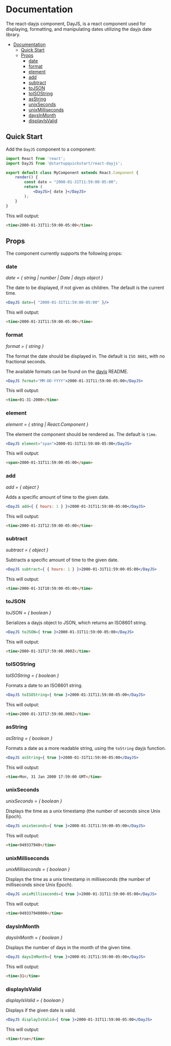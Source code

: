 # Documentation

The react-dayjs component, DayJS, is a react component used for displaying, formatting, and manipulating dates utilizing the dayjs date library.

- [Documentation](#documentation)
  - [Quick Start](#quick-start)
  - [Props](#props)
    - [date](#date)
    - [format](#format)
    - [element](#element)
    - [add](#add)
    - [subtract](#subtract)
    - [toJSON](#tojson)
    - [toISOString](#toisostring)
    - [asString](#asstring)
    - [unixSeconds](#unixseconds)
    - [unixMilliseconds](#unixmilliseconds)
    - [daysInMonth](#daysinmonth)
    - [displayIsValid](#displayisvalid)

## Quick Start
Add the `DayJS` component to a component:

```jsx
import React from 'react';
import DayJS from '@startupquickstart/react-dayjs';

export default class MyComponent extends React.Component {
    render() {
        const date = "2000-01-31T11:59:00-05:00";
        return (
            <DayJS>{ date }</DayJS>
        );
    }
}
```

This will output:

```html
<time>2000-01-31T11:59:00-05:00</time>
```

## Props
The component currently supports the following props:

### date

_date = { string | number | Date | dayjs object }_

The date to be displayed, if not given as children. The default is the current time.

```jsx
<DayJS date={ "2000-01-31T11:59:00-05:00" }/>
```

This will output:

```html
<time>2000-01-31T11:59:00-05:00</time>
```

### format

_format = { string }_

The format the date should be displayed in. The default is `ISO 8601`, with no fractional seconds.

The available formats can be found on the [dayjs][dayjs] README.

```jsx
<DayJS format="MM-DD-YYYY">2000-01-31T11:59:00-05:00</DayJS>
```

This will output:

```html
<time>01-31-2000</time>
```

### element

_element = { string | React.Component }_

The element the component should be rendered as. The default is `time`.

```jsx
<DayJS element="span">2000-01-31T11:59:00-05:00</DayJS>
```

This will output:

```html
<span>2000-01-31T11:59:00-05:00</span>
```

### add
_add = { object }_

Adds a specific amount of time to the given date.

```jsx
<DayJS add={ { hours: 1 } }>2000-01-31T11:59:00-05:00</DayJS>
```

This will output:

```html
<time>2000-01-31T12:59:00-05:00</time>
```

### subtract
_subtract = { object }_

Subtracts a specific amount of time to the given date.

```jsx
<DayJS subtract={ { hours: 1 } }>2000-01-31T11:59:00-05:00</DayJS>
```

This will output:

```html
<time>2000-01-31T10:59:00-05:00</time>
```

### toJSON
_toJSON = { boolean }_

Serializes a dayjs object to JSON, which returns an ISO8601 string.

```jsx
<DayJS toJSON={ true }>2000-01-31T11:59:00-05:00</DayJS>
```

This will output:

```html
<time>2000-01-31T17:59:00.000Z</time>
```

### toISOString
_toISOString = { boolean }_

Formats a date to an ISO8601 string.

```jsx
<DayJS toISOString={ true }>2000-01-31T11:59:00-05:00</DayJS>
```

This will output:

```html
<time>2000-01-31T17:59:00.000Z</time>
```

### asString
_asString = { boolean }_

Formats a date as a more readable string, using the `toString` dayjs function.

```jsx
<DayJS asString={ true }>2000-01-31T11:59:00-05:00</DayJS>
```

This will output:

```html
<time>Mon, 31 Jan 2000 17:59:00 GMT</time>
```

### unixSeconds
_unixSeconds = { boolean }_

Displays the time as a unix timestamp (the number of seconds since Unix Epoch).

```jsx
<DayJS unixSeconds={ true }>2000-01-31T11:59:00-05:00</DayJS>
```

This will output:

```html
<time>949337940</time>
```

### unixMilliseconds
_unixMilliseconds = { boolean }_

Displays the time as a unix timestamp in milliseconds (the number of milliseconds since Unix Epoch).

```jsx
<DayJS unixMilliseconds={ true }>2000-01-31T11:59:00-05:00</DayJS>
```

This will output:

```html
<time>949337940000</time>
```

### daysInMonth
_daysInMonth = { boolean }_

Displays the number of days in the month of the given time.

```jsx
<DayJS daysInMonth={ true }>2000-01-31T11:59:00-05:00</DayJS>
```

This will output:

```html
<time>31</time>
```

### displayIsValid
_displayIsValid = { boolean }_

Displays if the given date is valid.

```jsx
<DayJS displayIsValid={ true }>2000-01-31T11:59:00-05:00</DayJS>
```

This will output:

```html
<time>true</time>
```

[dayjs]: https://github.com/xx45/dayjs#format
